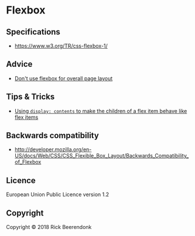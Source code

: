 # Flexbox

## Specifications

- https://www.w3.org/TR/css-flexbox-1/

## Advice

- [Don't use flexbox for overall page layout](https://jakearchibald.com/2014/dont-use-flexbox-for-page-layout/)

## Tips & Tricks

- [Using `display: contents` to make the children of a flex item behave like flex items](https://rachelandrew.co.uk/archives/2016/01/29/vanishing-boxes-with-display-contents/)

## Backwards compatibility

- http://developer.mozilla.org/en-US/docs/Web/CSS/CSS_Flexible_Box_Layout/Backwards_Compatibility_of_Flexbox

## Licence

European Union Public Licence version 1.2

## Copyright

Copyright © 2018 Rick Beerendonk
